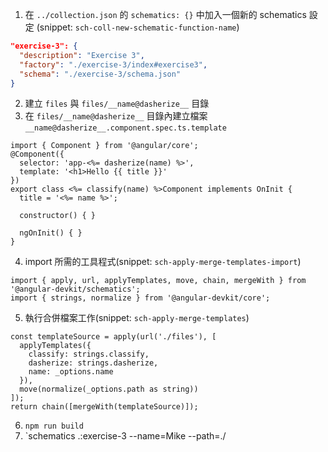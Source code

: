 1. 在 `../collection.json` 的 `schematics: {}` 中加入一個新的 schematics 設定 (snippet: `sch-coll-new-schematic-function-name`)
```json
"exercise-3": {
  "description": "Exercise 3",
  "factory": "./exercise-3/index#exercise3",
  "schema": "./exercise-3/schema.json"
}
```
2. 建立 `files` 與 `files/__name@dasherize__` 目錄
3. 在 `files/__name@dasherize__` 目錄內建立檔案 `__name@dasherize__.component.spec.ts.template`
```
import { Component } from '@angular/core';
@Component({
  selector: 'app-<%= dasherize(name) %>',
  template: '<h1>Hello {{ title }}'
})
export class <%= classify(name) %>Component implements OnInit {
  title = '<%= name %>';

  constructor() { } 

  ngOnInit() { }
}
```
4. import 所需的工具程式(snippet: `sch-apply-merge-templates-import`)
```
import { apply, url, applyTemplates, move, chain, mergeWith } from '@angular-devkit/schematics';
import { strings, normalize } from '@angular-devkit/core';
```
5. 執行合併檔案工作(snippet: `sch-apply-merge-templates`)
```
const templateSource = apply(url('./files'), [
  applyTemplates({
    classify: strings.classify,
    dasherize: strings.dasherize,
    name: _options.name
  }),
  move(normalize(_options.path as string))
]);
return chain([mergeWith(templateSource)]);
```
6. `npm run build`
7. `schematics .:exercise-3 --name=Mike --path=./
